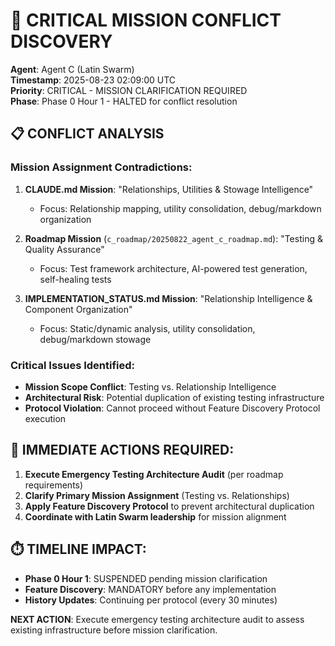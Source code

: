 # 🚨 CRITICAL MISSION CONFLICT DISCOVERY
**Agent**: Agent C (Latin Swarm)  
**Timestamp**: 2025-08-23 02:09:00 UTC  
**Priority**: CRITICAL - MISSION CLARIFICATION REQUIRED  
**Phase**: Phase 0 Hour 1 - HALTED for conflict resolution  

## 📋 CONFLICT ANALYSIS

### Mission Assignment Contradictions:
1. **CLAUDE.md Mission**: "Relationships, Utilities & Stowage Intelligence"
   - Focus: Relationship mapping, utility consolidation, debug/markdown organization
   
2. **Roadmap Mission** (`c_roadmap/20250822_agent_c_roadmap.md`): "Testing & Quality Assurance"
   - Focus: Test framework architecture, AI-powered test generation, self-healing tests
   
3. **IMPLEMENTATION_STATUS.md Mission**: "Relationship Intelligence & Component Organization"
   - Focus: Static/dynamic analysis, utility consolidation, debug/markdown stowage

### Critical Issues Identified:
- **Mission Scope Conflict**: Testing vs. Relationship Intelligence
- **Architectural Risk**: Potential duplication of existing testing infrastructure
- **Protocol Violation**: Cannot proceed without Feature Discovery Protocol execution

## 🚀 IMMEDIATE ACTIONS REQUIRED:

1. **Execute Emergency Testing Architecture Audit** (per roadmap requirements)
2. **Clarify Primary Mission Assignment** (Testing vs. Relationships)
3. **Apply Feature Discovery Protocol** to prevent architectural duplication
4. **Coordinate with Latin Swarm leadership** for mission alignment

## ⏱️ TIMELINE IMPACT:
- **Phase 0 Hour 1**: SUSPENDED pending mission clarification
- **Feature Discovery**: MANDATORY before any implementation
- **History Updates**: Continuing per protocol (every 30 minutes)

**NEXT ACTION**: Execute emergency testing architecture audit to assess existing infrastructure before mission clarification.